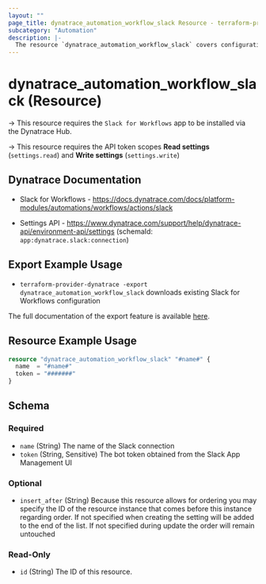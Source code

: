 ```yaml
---
layout: ""
page_title: dynatrace_automation_workflow_slack Resource - terraform-provider-dynatrace"
subcategory: "Automation"
description: |-
  The resource `dynatrace_automation_workflow_slack` covers configuration for Slack for Workflows
---
```


# dynatrace_automation_workflow_slack (Resource)

-> This resource requires the `Slack for Workflows` app to be installed via the Dynatrace Hub.

-> This resource requires the API token scopes **Read settings** (`settings.read`) and **Write settings** (`settings.write`)

## Dynatrace Documentation

- Slack for Workflows - https://docs.dynatrace.com/docs/platform-modules/automations/workflows/actions/slack

- Settings API - https://www.dynatrace.com/support/help/dynatrace-api/environment-api/settings (schemaId: `app:dynatrace.slack:connection`)

## Export Example Usage

- `terraform-provider-dynatrace -export dynatrace_automation_workflow_slack` downloads existing Slack for Workflows configuration

The full documentation of the export feature is available [here](https://registry.terraform.io/providers/dynatrace-oss/dynatrace/latest/docs/guides/export-v2).

## Resource Example Usage

```terraform
resource "dynatrace_automation_workflow_slack" "#name#" {
  name  = "#name#"
  token = "#######"
}
```

<!-- schema generated by tfplugindocs -->
## Schema

### Required

- `name` (String) The name of the Slack connection
- `token` (String, Sensitive) The bot token obtained from the Slack App Management UI

### Optional

- `insert_after` (String) Because this resource allows for ordering you may specify the ID of the resource instance that comes before this instance regarding order. If not specified when creating the setting will be added to the end of the list. If not specified during update the order will remain untouched

### Read-Only

- `id` (String) The ID of this resource.
 